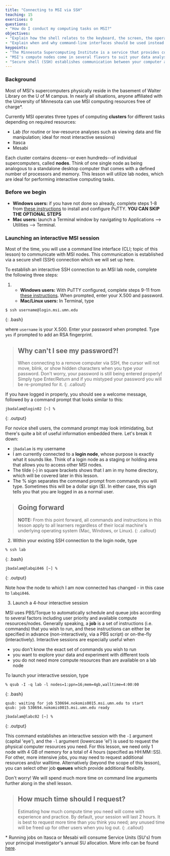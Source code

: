 ```yaml
---
title: "Connecting to MSI via SSH"
teaching: 15
exercises: 0
questions:
- "How do I conduct my computing tasks on MSI?"
objectives:
- "Explain how the shell relates to the keyboard, the screen, the operating system, and users' programs."
- "Explain when and why command-line interfaces should be used instead of graphical interfaces."
keypoints:
- "The Minnesota Supercomputing Institute is a service that provides computational services and support to the University of Minnesota research community."
- "MSI's compute nodes come in several flavors to suit your data analysis needs."
- "Secure shell (SSH) establishes communication between your computer and an MSI compute node, such that commands you type are executed on the MSI node, not on your local machine."
---
```

### Background
Most of MSI's supercomputers physically reside in the basement of Walter Library on the U of M campus. In nearly all situations, anyone affiliated with the University of Minnesota can use MSI computing resources free of charge*. 

Currently MSI operates three types of computing **clusters** for different tasks depending on required resources:

*   Lab (for routine or low-resource analyses such as viewing data and file manipulation; ideal for most interactive sessions)
*   Itasca
*   Mesabi

Each cluster contains dozens--or even hundreds--of individual supercomputers, called **nodes**.  Think of one single node as being analogous to a standalone desktop computer that comes with a defined number of processors and memory.  This lesson will utilize lab nodes, which are ideal for performing interactive computing tasks.

### Before we begin
*   **Windows users:** if you have not done so already, complete steps 1-8 from [these instructions](https://www.msi.umn.edu/support/faq/how-do-i-configure-putty-connect-msi-unix-systems) to install and configure PuTTY. **YOU CAN SKIP THE OPTIONAL STEPS**
*   **Mac users:** launch a Terminal window by navigating to Applications --> Utilities --> Terminal.

### Launching an interactive MSI session
Most of the time, you will use a command line interface (CLI; topic of this lesson) to communicate with MSI nodes.  This communication is established via a secure shell (SSH) connection which we will set up here.

To establish an interactive SSH connection to an MSI lab node, complete the following three steps:

1.  *  **Windows users:** With PuTTY configured, complete steps 9-11 from [these instructions](https://www.msi.umn.edu/support/faq/how-do-i-configure-putty-connect-msi-unix-systems). When prompted, enter your X.500 and password.
    *  **Mac/Linux users:** In Terminal, type

~~~
$ ssh username@login.msi.umn.edu
~~~
{: .bash}
    
where `username` is your X.500. Enter your password when prompted. Type `yes` if prompted to add an RSA fingerprint.

> ## Why can't I see my password?!
>
> When connecting to a remove computer via SSH, the cursor will not move, blink, or show hidden characters when you type your password.
> Don't worry, your password is still being entered properly!
> Simply type Enter/Return and if you mistyped your password you will be re-prompted for it.
{: .callout}

If you have logged in properly, you should see a welcome message, followed by a command prompt that looks similar to this:

~~~
jbadalam@login02 [~] % 
~~~
{: .output}

For novice shell users, the command prompt may look intimidating, but there's quite a bit of useful information embedded there. Let's break it down:

*   `jbadalam` is my username
*   I am currently connected to a **login node**, whose purpose is exactly what it sounds like. Think of a login node as a staging or holding area that allows you to access other MSI nodes.
*   The tilde (`~`) in square brackets shows that I am in my home directory, which will be covered later in this lesson.
*   The % sign separates the command prompt from commands you will type. Sometimes this will be a dollar sign ($). In either case, this sign tells you that you are logged in as a normal user. 

> ## Going forward
>
> **NOTE:** From this point forward, all commands and instructions in this lesson apply to all learners regardless of their local machine's underlying operating system (Mac, Windows, or Linux).
{: .callout}

2.  Within your existing SSH connection to the login node, type

~~~
% ssh lab
~~~
{: .bash}

~~~
jbadalam@labqi046 [~] %
~~~
{: .output}

Note how the node to which I am now connected has changed - in this case to `labqi046`.

3.  Launch a 4-hour interactive session

MSI uses PBS/Torque to automatically schedule and queue jobs according to several factors including user priority and available compute resources/nodes. Generally speaking, a **job** is a set of instructions (i.e. commands) that you wish to run, and these instructions can either be specified in advance (non-interactively, via a PBS script) or on-the-fly (interactively). Interactive sessions are especially useful when
*   you don't know the exact set of commands you wish to run
*   you want to explore your data and experiment with different tools
*   you do not need more compute resources than are available on a lab node

To launch your interactive session, type

~~~
% qsub -I -q lab -l nodes=1:ppn=16;mem=4gb,walltime=4:00:00
~~~
{: .bash}

~~~
qsub: waiting for job 530694.nokomis0015.msi.umn.edu to start
qsub: job 530694.nokomis0015.msi.umn.edu ready

jbadalam@labc02 [~] % 
~~~
{: .output}

This command establishes an interactive session with the `-I` argument (capital 'eye'), and the `-l` argument (lowercase 'el') is used to request the physical computer resources you need. For this lesson, we need only 1 node with 4 GB of memory for a total of 4 hours (specified as HH:MM::SS). For other, more intensive jobs, you may need to request additional resources and/or walltime. Alternatively (beyond the scope of this lesson), you can select other job **queues** which provide additional flexibilty.

Don't worry! We will spend much more time on command line arguments further along in the shell lesson.

> ## How much time should I request?
>
> Estimating how much compute time you need will come with experience and practice. By default, your session will last 2 hours.
> It is best to request more time than you think you need; any unused time will be freed up for other users when you log out.
{: .callout}

\* Running jobs on Itasca or Mesabi will consume Service Units (SU's) from your principal investigator's annual SU allocation. More info can be found [here](https://www.msi.umn.edu/content/su-allocations).


